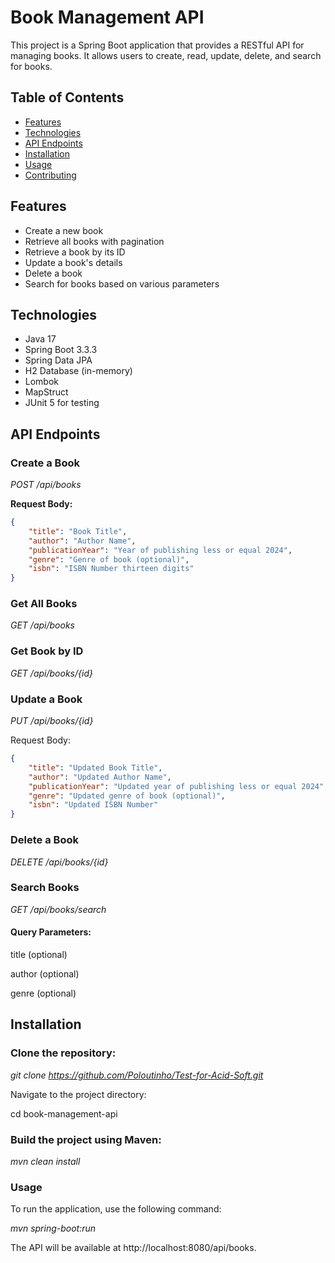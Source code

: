 # Book Management API

This project is a Spring Boot application that provides a RESTful API for managing books. It allows users to create, read, update, delete, and search for books.

## Table of Contents

- [Features](#features)
- [Technologies](#technologies)
- [API Endpoints](#api-endpoints)
- [Installation](#installation)
- [Usage](#usage)
- [Contributing](#contributing)

## Features

- Create a new book
- Retrieve all books with pagination
- Retrieve a book by its ID
- Update a book's details
- Delete a book
- Search for books based on various parameters

## Technologies

- Java 17
- Spring Boot 3.3.3
- Spring Data JPA
- H2 Database (in-memory)
- Lombok
- MapStruct
- JUnit 5 for testing

## API Endpoints

### Create a Book

*POST /api/books*

**Request Body:**
```json
{
    "title": "Book Title",
    "author": "Author Name",
    "publicationYear": "Year of publishing less or equal 2024",
    "genre": "Genre of book (optional)",
    "isbn": "ISBN Number thirteen digits"
}
```
### Get All Books

*GET /api/books*

### Get Book by ID

*GET /api/books/{id}*

### Update a Book

*PUT /api/books/{id}*

Request Body:

```json
{
    "title": "Updated Book Title",
    "author": "Updated Author Name",
    "publicationYear": "Updated year of publishing less or equal 2024",
    "genre": "Updated genre of book (optional)",
    "isbn": "Updated ISBN Number"
}
```
### Delete a Book

*DELETE /api/books/{id}*


### Search Books

*GET /api/books/search*

#### Query Parameters:

title (optional)

author (optional)

genre (optional)

## Installation
### Clone the repository:

*git clone https://github.com/Poloutinho/Test-for-Acid-Soft.git*

Navigate to the project directory:

cd book-management-api

### Build the project using Maven:

*mvn clean install*

### Usage

To run the application, use the following command:

*mvn spring-boot:run*

The API will be available at http://localhost:8080/api/books.
